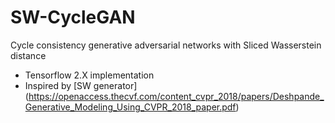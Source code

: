 # SW-CycleGAN
Cycle consistency generative adversarial networks with Sliced Wasserstein distance

-  Tensorflow 2.X implementation
-  Inspired by [SW generator] (https://openaccess.thecvf.com/content_cvpr_2018/papers/Deshpande_Generative_Modeling_Using_CVPR_2018_paper.pdf)

